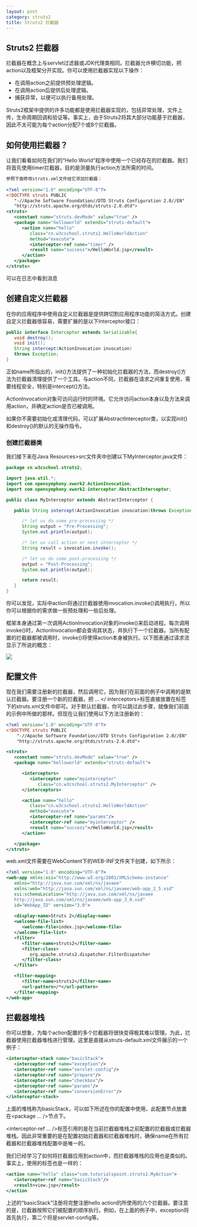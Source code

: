```yaml
---
layout: post
category: struts2
title: Struts2 拦截器
---
```


## Struts2 拦截器

拦截器在概念上与servlet过滤器或JDK代理类相同。拦截器允许横切功能，把action以及框架分开实现。你可以使用拦截器实现以下操作：

- 在调用action之前提供预处理逻辑。
- 在调用action后提供后处理逻辑。
- 捕获异常，以便可以执行备用处理。

Struts2框架中提供的许多功能都是使用拦截器实现的，包括异常处理，文件上传，生命周期回调和验证等。事实上，由于Struts2将其大部分功能基于拦截器，因此不太可能为每个action分配7个或8个拦截器。

## 如何使用拦截器？
让我们看看如何在我们的“Hello World”程序中使用一个已经存在的拦截器。我们将首先使用timer拦截器，目的是测量执行action方法所需的时间。

```xml
参照下面修改struts.xml文件给它添加拦截器：
 
<?xml version="1.0" encoding="UTF-8"?>
<!DOCTYPE struts PUBLIC
   "-//Apache Software Foundation//DTD Struts Configuration 2.0//EN"
   "http://struts.apache.org/dtds/struts-2.0.dtd">
<struts>
   <constant name="struts.devMode" value="true" />
   <package name="helloworld" extends="struts-default">
      <action name="hello" 
         class="cn.w3cschool.struts2.HelloWorldAction"
         method="execute">
         <interceptor-ref name="timer" />
         <result name="success">/HelloWorld.jsp</result>
      </action>
   </package>
</struts>
```

可以在日志中看到消息

## 创建自定义拦截器
在你的应用程序中使用自定义拦截器是提供跨切割应用程序功能的简洁方式。创建自定义拦截器很容易，需要扩展的是以下Interceptor接口：

```java
public interface Interceptor extends Serializable{
   void destroy();
   void init();
   String intercept(ActionInvocation invocation)
   throws Exception;
}
```

正如name所指出的，init()方法提供了一种初始化拦截器的方法，而destroy()方法为拦截器清理提供了一个工具。与action不同，拦截器在请求之间重复使用，需要线程安全，特别是intercept()方法。

ActionInvocation对象可访问运行时的环境。它允许访问action本身以及方法来调用action，并确定action是否已被调用。

如果你不需要初始化或清理代码，可以扩展AbstractInterceptor类，以实现init()和destroy()的默认的无操作指令。

### 创建拦截器类
我们接下来在Java Resources>src文件夹中创建以下MyInterceptor.java文件：
```java
package cn.w3cschool.struts2;

import java.util.*;
import com.opensymphony.xwork2.ActionInvocation;
import com.opensymphony.xwork2.interceptor.AbstractInterceptor;

public class MyInterceptor extends AbstractInterceptor {

   public String intercept(ActionInvocation invocation)throws Exception{

      /* let us do some pre-processing */
      String output = "Pre-Processing"; 
      System.out.println(output);

      /* let us call action or next interceptor */
      String result = invocation.invoke();

      /* let us do some post-processing */
      output = "Post-Processing"; 
      System.out.println(output);

      return result;
   }
}
```

你可以发现，实际中action将通过拦截器使用invocation.invoke()调用执行，所以你可以根据你的需求做一些预处理和一些后处理。

框架本身通过第一次调用ActionInvocation对象的invoke()来启动进程。每次调用invoke()时，ActionInvocation都会查询其状态，并执行下一个拦截器。当所有配置的拦截器都被调用时，invoke()将使得action本身被执行。以下图表通过请求流显示了所说的概念：

![](https://7n.w3cschool.cn/attachments/tuploads/struts_2/actioninvocation.jpg)

## 配置文件
现在我们需要注册新的拦截器，然后调用它，因为我们在前面的例子中调用的是默认拦截器。要注册一个新的拦截器，把<interceptors> ... </ interceptors>标签直接放置在<package>标签下的struts.xml文件中即可。对于默认拦截器，你可以跳过此步骤，就像我们前面的示例中所做的那样。但现在让我们使用以下方法注册新的： 

```xml
<?xml version="1.0" encoding="UTF-8"?>
<!DOCTYPE struts PUBLIC
    "-//Apache Software Foundation//DTD Struts Configuration 2.0//EN"
    "http://struts.apache.org/dtds/struts-2.0.dtd">

<struts>
   <constant name="struts.devMode" value="true" />
   <package name="helloworld" extends="struts-default">

      <interceptors>
         <interceptor name="myinterceptor"
            class="cn.w3cschool.struts2.MyInterceptor" />
      </interceptors>

      <action name="hello" 
         class="cn.w3cschool.struts2.HelloWorldAction" 
         method="execute">
         <interceptor-ref name="params"/>
         <interceptor-ref name="myinterceptor" />
         <result name="success">/HelloWorld.jsp</result>
      </action>

   </package>
</struts>
```

web.xml文件需要在WebContent下的WEB-INF文件夹下创建，如下所示：

```xml
<?xml version="1.0" encoding="UTF-8"?>
<web-app xmlns:xsi="http://www.w3.org/2001/XMLSchema-instance"
   xmlns="http://java.sun.com/xml/ns/javaee" 
   xmlns:web="http://java.sun.com/xml/ns/javaee/web-app_2_5.xsd"
   xsi:schemaLocation="http://java.sun.com/xml/ns/javaee 
   http://java.sun.com/xml/ns/javaee/web-app_3_0.xsd"
   id="WebApp_ID" version="3.0">
   
   <display-name>Struts 2</display-name>
   <welcome-file-list>
      <welcome-file>index.jsp</welcome-file>
   </welcome-file-list>
   <filter>
      <filter-name>struts2</filter-name>
      <filter-class>
         org.apache.struts2.dispatcher.FilterDispatcher
      </filter-class>
   </filter>

   <filter-mapping>
      <filter-name>struts2</filter-name>
      <url-pattern>/*</url-pattern>
   </filter-mapping>
</web-app>
```

## 拦截器堆栈
你可以想象，为每个action配置的多个拦截器将很快变得极其难以管理。为此，拦截器使用拦截器堆栈进行管理。这里是直接从struts-default.xml文件展示的一个例子： 

```xml
<interceptor-stack name="basicStack">
   <interceptor-ref name="exception"/>
   <interceptor-ref name="servlet-config"/>
   <interceptor-ref name="prepare"/>
   <interceptor-ref name="checkbox"/>
   <interceptor-ref name="params"/>
   <interceptor-ref name="conversionError"/>
</interceptor-stack>

```
上面的堆栈称为basicStack，可以如下所述在你的配置中使用，此配置节点放置在<package ... />节点下。

<interceptor-ref ... />标签引用的是在当前拦截器堆栈之前配置的拦截器或拦截器堆栈。因此非常重要的是在配置初始拦截器和拦截器堆栈时，确保name在所有拦截器和拦截器堆栈配置中是唯一的。

我们已经学习了如何将拦截器应用到action中，而拦截器堆栈的应用也是类似的。事实上，使用的标签也是一样的：


```xml
<action name="hello" class="com.tutorialspoint.struts2.MyAction">
   <interceptor-ref name="basicStack"/>
   <result>view.jsp</result>
</action
```

上述的“basicStack”注册将完整注册hello action的所使用的六个拦截器。要注意的是，拦截器按照它们被配置的顺序执行。例如，在上面的例子中，exception将首先执行，第二个将是servlet-config等。

